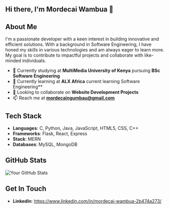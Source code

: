 ## Hi there, I'm Mordecai Wambua 👋

## About Me
I'm a passionate developer with a keen interest in building innovative and efficient solutions. With a background in Software Engineering, I have honed my skills in various technologies and am always eager to learn more. My goal is to contribute to impactful projects and collaborate with like-minded individuals.

- 💼 Currently studying at **MultiMedia University of Kenya** pursuing **BSc Software Engineering**
- 🌱 Currently learning at **ALX Africa** current learning Software Engineering**
- 👯 Looking to collaborate on **Website Development Projects**
- 📫 Reach me at **mordecaingumbau@gmail.com**

## Tech Stack
- **Languages**: C, Python, Java, JavaScript, HTML5, CSS, C++
- **Frameworks**: Flask, React, Express
- **Stack**: MERN
- **Databases**: MySQL, MongoDB

<!--
## Projects
Here are a few highlights of my work:

### [Project 1]
- **Description**: Brief description of the project.
- **Technologies**: [Technologies Used]
- **GitHub Repo**: [Link to GitHub Repository]

### [Project 2]
- **Description**: Brief description of the project.
- **Technologies**: [Technologies Used]
- **GitHub Repo**: [Link to GitHub Repository]

### [Project 3]
- **Description**: Brief description of the project.
- **Technologies**: [Technologies Used]
- **GitHub Repo**: [Link to GitHub Repository]

## Blogs & Articles
I enjoy writing about technology and sharing my knowledge with the community. Check out some of my recent articles:

- **[Article Title 1]**: Brief description and [Link to Article]
- **[Article Title 2]**: Brief description and [Link to Article]
- **[Article Title 3]**: Brief description and [Link to Article]
-->

## GitHub Stats
![Your GitHub Stats](https://github-readme-stats.vercel.app/api?username=Mordecai-Wambua&show_icons=true&theme=radical)

## Get In Touch
- **LinkedIn**: https://www.linkedin.com/in/mordecai-wambua-2b474a273/

<!-- **Personal Website**: [Your Personal Website] -->
